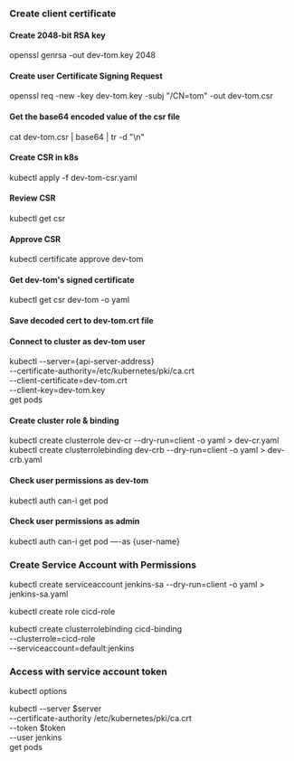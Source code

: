 ### Create client certificate

#### Create 2048-bit RSA key
openssl genrsa -out dev-tom.key 2048

#### Create user Certificate Signing Request
openssl req -new -key dev-tom.key -subj "/CN=tom" -out dev-tom.csr 

#### Get the base64 encoded value of the csr file
cat dev-tom.csr | base64 | tr -d "\n"

#### Create CSR in k8s
kubectl apply -f dev-tom-csr.yaml

#### Review CSR
kubectl get csr

#### Approve CSR
kubectl certificate approve dev-tom

#### Get dev-tom's signed certificate
kubectl get csr dev-tom -o yaml

#### Save decoded cert to dev-tom.crt file

#### Connect to cluster as dev-tom user
kubectl --server={api-server-address} \
--certificate-authority=/etc/kubernetes/pki/ca.crt \
--client-certificate=dev-tom.crt \
--client-key=dev-tom.key \
get pods

#### Create cluster role & binding
kubectl create clusterrole dev-cr --dry-run=client -o yaml > dev-cr.yaml
kubectl create clusterrolebinding dev-crb --dry-run=client -o yaml > dev-crb.yaml

#### Check user permissions as dev-tom
kubectl auth can-i get pod

#### Check user permissions as admin
kubectl auth can-i get pod —-as {user-name}


### Create Service Account with Permissions
kubectl create serviceaccount jenkins-sa --dry-run=client -o yaml > jenkins-sa.yaml

kubectl create role cicd-role

kubectl create clusterrolebinding cicd-binding \
  --clusterrole=cicd-role \
  --serviceaccount=default:jenkins

### Access with service account token

kubectl options

kubectl --server $server \
--certificate-authority /etc/kubernetes/pki/ca.crt \
--token $token \
--user jenkins \
get pods